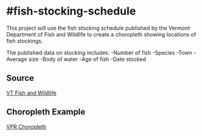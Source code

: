 #fish-stocking-schedule
======================

This project will use the fish stocking schedule published by the Vermont Department of Fish and Wildlife to create a choropleth showing locations of fish stockings.

The published data on stocking includes:
-Number of fish
-Species
-Town
-Average size
-Body of water
-Age of fish
-Date stocked

## Source
[VT Fish and Wildlife](http://www.anr.state.vt.us/fwd/stockingschedule.aspx)

## Choropleth Example
[VPR Choropleth](http://bl.ocks.org/mattparrilla/c40f3457df1ed3961e1b)
